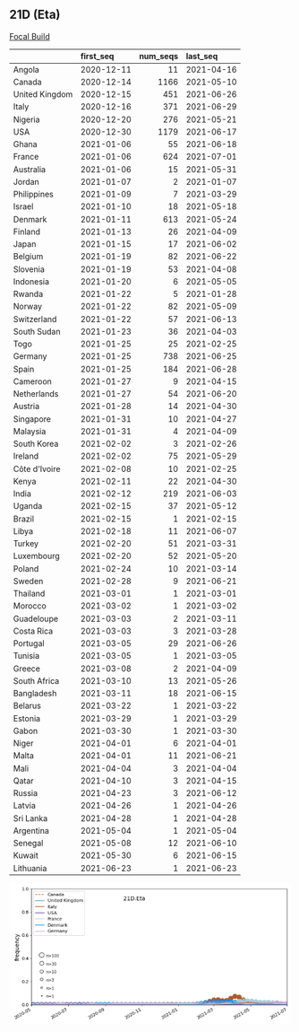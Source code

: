 

## 21D (Eta)
[Focal Build](https://nextstrain.org/groups/neherlab/ncov/21D.Eta)

|                | first_seq   |   num_seqs | last_seq   |
|:---------------|:------------|-----------:|:-----------|
| Angola         | 2020-12-11  |         11 | 2021-04-16 |
| Canada         | 2020-12-14  |       1166 | 2021-05-10 |
| United Kingdom | 2020-12-15  |        451 | 2021-06-26 |
| Italy          | 2020-12-16  |        371 | 2021-06-29 |
| Nigeria        | 2020-12-20  |        276 | 2021-05-21 |
| USA            | 2020-12-30  |       1179 | 2021-06-17 |
| Ghana          | 2021-01-06  |         55 | 2021-06-18 |
| France         | 2021-01-06  |        624 | 2021-07-01 |
| Australia      | 2021-01-06  |         15 | 2021-05-31 |
| Jordan         | 2021-01-07  |          2 | 2021-01-07 |
| Philippines    | 2021-01-09  |          7 | 2021-03-29 |
| Israel         | 2021-01-10  |         18 | 2021-05-18 |
| Denmark        | 2021-01-11  |        613 | 2021-05-24 |
| Finland        | 2021-01-13  |         26 | 2021-04-09 |
| Japan          | 2021-01-15  |         17 | 2021-06-02 |
| Belgium        | 2021-01-19  |         82 | 2021-06-22 |
| Slovenia       | 2021-01-19  |         53 | 2021-04-08 |
| Indonesia      | 2021-01-20  |          6 | 2021-05-05 |
| Rwanda         | 2021-01-22  |          5 | 2021-01-28 |
| Norway         | 2021-01-22  |         82 | 2021-05-09 |
| Switzerland    | 2021-01-22  |         57 | 2021-06-13 |
| South Sudan    | 2021-01-23  |         36 | 2021-04-03 |
| Togo           | 2021-01-25  |         25 | 2021-02-25 |
| Germany        | 2021-01-25  |        738 | 2021-06-25 |
| Spain          | 2021-01-25  |        184 | 2021-06-28 |
| Cameroon       | 2021-01-27  |          9 | 2021-04-15 |
| Netherlands    | 2021-01-27  |         54 | 2021-06-20 |
| Austria        | 2021-01-28  |         14 | 2021-04-30 |
| Singapore      | 2021-01-31  |         10 | 2021-04-27 |
| Malaysia       | 2021-01-31  |          4 | 2021-04-09 |
| South Korea    | 2021-02-02  |          3 | 2021-02-26 |
| Ireland        | 2021-02-02  |         75 | 2021-05-29 |
| Côte d'Ivoire  | 2021-02-08  |         10 | 2021-02-25 |
| Kenya          | 2021-02-11  |         22 | 2021-04-30 |
| India          | 2021-02-12  |        219 | 2021-06-03 |
| Uganda         | 2021-02-15  |         37 | 2021-05-12 |
| Brazil         | 2021-02-15  |          1 | 2021-02-15 |
| Libya          | 2021-02-18  |         11 | 2021-06-07 |
| Turkey         | 2021-02-20  |         51 | 2021-03-31 |
| Luxembourg     | 2021-02-20  |         52 | 2021-05-20 |
| Poland         | 2021-02-24  |         10 | 2021-03-14 |
| Sweden         | 2021-02-28  |          9 | 2021-06-21 |
| Thailand       | 2021-03-01  |          1 | 2021-03-01 |
| Morocco        | 2021-03-02  |          1 | 2021-03-02 |
| Guadeloupe     | 2021-03-03  |          2 | 2021-03-11 |
| Costa Rica     | 2021-03-03  |          3 | 2021-03-28 |
| Portugal       | 2021-03-05  |         29 | 2021-06-26 |
| Tunisia        | 2021-03-05  |          1 | 2021-03-05 |
| Greece         | 2021-03-08  |          2 | 2021-04-09 |
| South Africa   | 2021-03-10  |         13 | 2021-05-26 |
| Bangladesh     | 2021-03-11  |         18 | 2021-06-15 |
| Belarus        | 2021-03-22  |          1 | 2021-03-22 |
| Estonia        | 2021-03-29  |          1 | 2021-03-29 |
| Gabon          | 2021-03-30  |          1 | 2021-03-30 |
| Niger          | 2021-04-01  |          6 | 2021-04-01 |
| Malta          | 2021-04-01  |         11 | 2021-06-21 |
| Mali           | 2021-04-04  |          3 | 2021-04-04 |
| Qatar          | 2021-04-10  |          3 | 2021-04-15 |
| Russia         | 2021-04-23  |          3 | 2021-06-12 |
| Latvia         | 2021-04-26  |          1 | 2021-04-26 |
| Sri Lanka      | 2021-04-28  |          1 | 2021-04-28 |
| Argentina      | 2021-05-04  |          1 | 2021-05-04 |
| Senegal        | 2021-05-08  |         12 | 2021-06-10 |
| Kuwait         | 2021-05-30  |          6 | 2021-06-15 |
| Lithuania      | 2021-06-23  |          1 | 2021-06-23 |

![Overall trends 21D.Eta](/overall_trends_figures/overall_trends_21D.Eta.png)